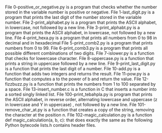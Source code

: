 File 0-positive_or_negative.py is a program that checks whether the number stored in the variable number is positive or negative.
File 1-last_digit.py is a program that prints the last digit of the number stored in the variable number.
File 2-print_alphabet.py is a program that prints the ASCII alphabet, in lowercase, not followed by a new line.
File 3-print_alphabt.py is a program that prints the ASCII alphabet, in lowercase, not followed by a new line.
File 4-print_hexa.py is a program that prints all numbers from 0 to 98 in decimal and in hexadecimal
File 5-print_comb2.py is a program that prints numbers from 0 to 99.
File 6-print_comb3.py is a program that prints all possible different combinations of two digits.
File 7-islower.py is a function that checks for lowercase character.
File 8-uppercase.py is a function that prints a string in uppercase followed by a new line.
File 9-print_last_digit.py is a function that prints the last digit of a number.
File 10-add.py is a function that adds two integers and returns the result.
File 11-pow.py is a function that computes a to the power of b and return the value.
File 12-fizzbuzz.py is a function that prints the numbers from 1 to 100 separated by a space.
File 13-insert_number.c is a function in C that inserts a number into a sorted singly linked list.
File 100-print_tebahpla.py is program that prints the ASCII alphabet, in reverse order, alternating lowercase and uppercase (z in lowercase and Y in uppercase) , not followed by a new line.
File 101-remove_char_at.py is a function that creates a copy of the string, removing the character at the position n.
FIle 102-magic_calculation.py is a function def magic_calculation(a, b, c): that does exactly the same as the following Python bytecode
lists.h  contains header files.
